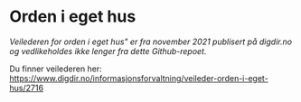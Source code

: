 # Orden i eget hus

_Veilederen for orden i eget hus" er fra november 2021 publisert på digdir.no og vedlikeholdes ikke lenger fra dette Github-repoet._

Du finner veilederen her:
https://www.digdir.no/informasjonsforvaltning/veileder-orden-i-eget-hus/2716


